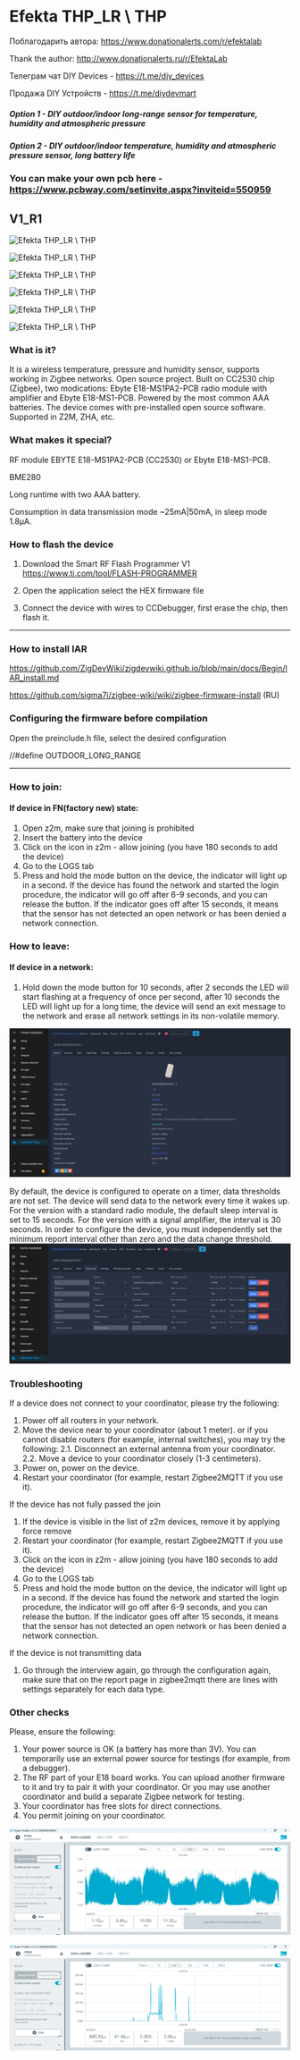 # Efekta THP_LR \ THP

Поблагодарить автора: https://www.donationalerts.com/r/efektalab

Thank the author: http://www.donationalerts.ru/r/EfektaLab

Телеграм чат DIY Devices - https://t.me/diy_devices

Продажа DIY Устройств - https://t.me/diydevmart

##### Option 1 - DIY outdoor/indoor long-range sensor for temperature, humidity and atmospheric pressure

##### Option 2 - DIY outdoor/indoor temperature, humidity and atmospheric pressure sensor, long battery life

### You can make your own pcb here - https://www.pcbway.com/setinvite.aspx?inviteid=550959

## V1_R1

![Efekta THP_LR \ THP](https://github.com/smartboxchannel/Outdoor-long-range-sensor-for-temperature-humidity-and-atmospheric-pressure-Zigbee/blob/main/IMAGES/001.png) 


![Efekta THP_LR \ THP](https://github.com/smartboxchannel/Outdoor-long-range-sensor-for-temperature-humidity-and-atmospheric-pressure-Zigbee/blob/main/IMAGES/01.jpg)


![Efekta THP_LR \ THP](https://github.com/smartboxchannel/Outdoor-long-range-sensor-for-temperature-humidity-and-atmospheric-pressure-Zigbee/blob/main/IMAGES/0005.jpg)


![Efekta THP_LR \ THP](https://github.com/smartboxchannel/Outdoor-long-range-sensor-for-temperature-humidity-and-atmospheric-pressure-Zigbee/blob/main/IMAGES/0006.jpg) 


![Efekta THP_LR \ THP](https://github.com/smartboxchannel/Outdoor-long-range-sensor-for-temperature-humidity-and-atmospheric-pressure-Zigbee/blob/main/IMAGES/0007.jpg) 


![Efekta THP_LR \ THP](https://github.com/smartboxchannel/Outdoor-long-range-sensor-for-temperature-humidity-and-atmospheric-pressure-Zigbee/blob/main/SCHEME/THP_THPLR.png) 


### What is it?
It is a wireless temperature, pressure and humidity sensor, supports working in Zigbee networks. Open source project. Built on CC2530 chip (Zigbee), two modications: Ebyte E18-MS1PA2-PCB radio module with amplifier and Ebyte E18-MS1-PCB. Powered by the most common AAA batteries. The device comes with pre-installed open source software. Supported in Z2M, ZHA, etc.

### What makes it special?
RF module EBYTE E18-MS1PA2-PCB (CC2530) or Ebyte E18-MS1-PCB.

BME280

Long runtime with two AAA battery.

Consumption in data transmission mode ~25mA|50mA, in sleep mode 1.8μA.


### How to flash the device

1. Download the Smart RF Flash Programmer V1 https://www.ti.com/tool/FLASH-PROGRAMMER

2. Open the application select the HEX firmware file

3. Connect the device with wires to CCDebugger, first erase the chip, then flash it.

---

### How to install IAR

https://github.com/ZigDevWiki/zigdevwiki.github.io/blob/main/docs/Begin/IAR_install.md

https://github.com/sigma7i/zigbee-wiki/wiki/zigbee-firmware-install (RU)

### Сonfiguring the firmware before compilation

Open the preinclude.h file, select the desired configuration

//#define OUTDOOR_LONG_RANGE

---

### How to join:
#### If device in FN(factory new) state:

1. Open z2m, make sure that joining is prohibited
2. Insert the battery into the device
3. Click on the icon in z2m - allow joining (you have 180 seconds to add the device)
4. Go to the LOGS tab
5. Press and hold the mode button on the device, the indicator will light up in a second. If the device has found the network and started the login procedure, the indicator will go off after 6-9 seconds, and you can release the button. If the indicator goes off after 15 seconds, it means that the sensor has not detected an open network or has been denied a network connection.

### How to leave:
#### If device in a network:
1. Hold down the mode button for 10 seconds, after 2 seconds the LED will start flashing at a frequency of once per second, after 10 seconds the LED will light up for a long time, the device will send an exit message to the network and erase all network settings in its non-volatile memory.

![Efekta THP_LR \ THP](https://raw.githubusercontent.com/smartboxchannel/EFEKTA-TH-THLR-Outdoor-Indoor-sensor-Zigbee/refs/heads/main/IMAGES/0056.png) 


By default, the device is configured to operate on a timer, data thresholds are not set. The device will send data to the network every time it wakes up. For the version with a standard radio module, the default sleep interval is set to 15 seconds. For the version with a signal amplifier, the interval is 30 seconds. In order to configure the device, you must independently set the minimum report interval other than zero and the data change threshold.
![Efekta THP_LR \ THP](https://raw.githubusercontent.com/smartboxchannel/EFEKTA-TH-THLR-Outdoor-Indoor-sensor-Zigbee/refs/heads/main/IMAGES/0055.png) 


### Troubleshooting

If a device does not connect to your coordinator, please try the following:

1. Power off all routers in your network.
2. Move the device near to your coordinator (about 1 meter).
or if you cannot disable routers (for example, internal switches), you may try the following:
2.1. Disconnect an external antenna from your coordinator.
2.2. Move a device to your coordinator closely (1-3 centimeters).
3. Power on, power on the device.
4. Restart your coordinator (for example, restart Zigbee2MQTT if you use it).

If the device has not fully passed the join

1. If the device is visible in the list of z2m devices, remove it by applying force remove
2. Restart your coordinator (for example, restart Zigbee2MQTT if you use it).
3. Click on the icon in z2m - allow joining (you have 180 seconds to add the device)
4. Go to the LOGS tab
5. Press and hold the mode button on the device, the indicator will light up in a second. If the device has found the network and started the login procedure, the indicator will go off after 6-9 seconds, and you can release the button. If the indicator goes off after 15 seconds, it means that the sensor has not detected an open network or has been denied a network connection.

If the device is not transmitting data

1. Go through the interview again, go through the configuration again, make sure that on the report page in zigbee2mqtt there are lines with settings separately for each data type.


### Other checks

Please, ensure the following:

1. Your power source is OK (a battery has more than 3V). You can temporarily use an external power source for testings (for example, from a debugger).
2. The RF part of your E18 board works. You can upload another firmware to it and try to pair it with your coordinator. Or you may use another coordinator and build a separate Zigbee network for testing.
3. Your coordinator has free slots for direct connections.
4. You permit joining on your coordinator.

![Efekta THP_LR \ THP](https://raw.githubusercontent.com/smartboxchannel/EFEKTA-TH-THLR-Outdoor-Indoor-sensor-Zigbee/refs/heads/main/IMAGES/pp00.png) 

![Efekta THP_LR \ THP](https://raw.githubusercontent.com/smartboxchannel/EFEKTA-TH-THLR-Outdoor-Indoor-sensor-Zigbee/refs/heads/main/IMAGES/pp02.png) 

